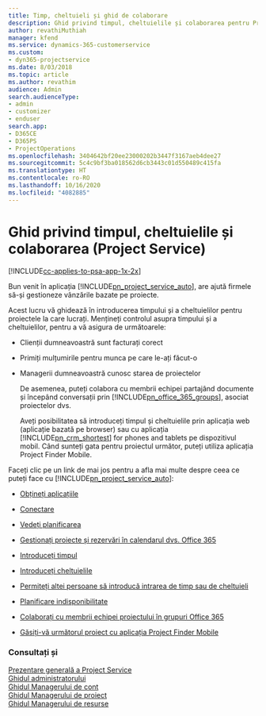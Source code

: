```yaml
---
title: Timp, cheltuieli și ghid de colaborare
description: Ghid privind timpul, cheltuielile și colaborarea pentru Project Service
author: revathiMuthiah
manager: kfend
ms.service: dynamics-365-customerservice
ms.custom:
- dyn365-projectservice
ms.date: 8/03/2018
ms.topic: article
ms.author: revathim
audience: Admin
search.audienceType:
- admin
- customizer
- enduser
search.app:
- D365CE
- D365PS
- ProjectOperations
ms.openlocfilehash: 3404642bf20ee23000202b3447f3167aeb4dee27
ms.sourcegitcommit: 5c4c9bf3ba018562d6cb3443c01d550489c415fa
ms.translationtype: HT
ms.contentlocale: ro-RO
ms.lasthandoff: 10/16/2020
ms.locfileid: "4082885"
---
```

# <a name="time-expense-and-collaboration-guide-project-service"></a>Ghid privind timpul, cheltuielile și colaborarea (Project Service)

[!INCLUDE[cc-applies-to-psa-app-1x-2x](../includes/cc-applies-to-psa-app-1x-2x.md)]

Bun venit în aplicația [!INCLUDE[pn_project_service_auto](../includes/pn-project-service-auto.md)], are ajută firmele să-și gestioneze vânzările bazate pe proiecte. 
  
 Acest lucru vă ghidează în introducerea timpului și a cheltuielilor pentru proiectele la care lucrați. Mențineți controlul asupra timpului și a cheltuielilor, pentru a vă asigura de următoarele:  
  
- Clienții dumneavoastră sunt facturați corect  
  
- Primiți mulțumirile pentru munca pe care le-ați făcut-o  
  
- Managerii dumneavoastră cunosc starea de proiectelor  
  
  De asemenea, puteți colabora cu membrii echipei partajând documente și începând conversații prin [!INCLUDE[pn_office_365_groups](../includes/pn-office-365-groups.md)], asociat proiectelor dvs.  
  
  Aveți posibilitatea să introduceți timpul și cheltuielile prin aplicația web (aplicație bazată pe browser) sau cu aplicația [!INCLUDE[pn_crm_shortest](../includes/pn-crm-shortest.md)] for phones and tablets pe dispozitivul mobil. Când sunteți gata pentru proiectul următor, puteți utiliza aplicația Project Finder Mobile.  
  
Faceți clic pe un link de mai jos pentru a afla mai multe despre ceea ce puteți face cu [!INCLUDE[pn_project_service_auto](../includes/pn-project-service-auto.md)]:  
  
-   [Obțineți aplicațiile](../psa/get-apps.md)  
  
-   [Conectare](../psa/sign-in.md)  
  
-   [Vedeți planificarea](../psa/view-schedule.md)  
  
-   [Gestionați proiecte și rezervări în calendarul dvs. Office 365](../psa/manage-project-bookings-office-365-calendar.md)  
  
-   [Introduceți timpul](../psa/enter-time.md)  
  
-   [Introduceți cheltuielile](../psa/enter-expenses.md)  
  
-   [Permiteți altei persoane să introducă intrarea de timp sau de cheltuieli](../psa/allow-someone-else-enter-time-entry-expense.md)  
  
-   [Planificare indisponibilitate](../psa/schedule-time-off.md)  
  
-   [Colaborați cu membrii echipei proiectului în grupuri Office 365](../psa/collaborate-project-team-members-office-365-groups.md)  
  
-   [Găsiți-vă următorul proiect cu aplicația Project Finder Mobile](../psa/find-next-project-finder-mobile-app.md)  
  
### <a name="see-also"></a>Consultați și  
 [Prezentare generală a Project Service](../psa/overview.md)   
 [Ghidul administratorului](../psa/admin-guide.md)   
 [Ghidul Managerului de cont](../psa/account-manager-guide.md)   
 [Ghidul Managerului de proiect](../psa/project-manager-guide.md)   
 [Ghidul Managerului de resurse](../psa/resource-manager-guide.md)   

